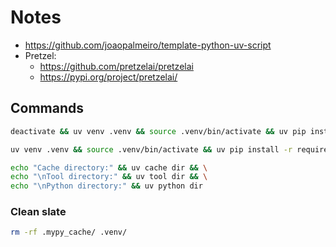 # Notes

- https://github.com/joaopalmeiro/template-python-uv-script
- Pretzel:
  - https://github.com/pretzelai/pretzelai
  - https://pypi.org/project/pretzelai/

## Commands

```bash
deactivate && uv venv .venv && source .venv/bin/activate && uv pip install -r requirements.txt
```

```bash
uv venv .venv && source .venv/bin/activate && uv pip install -r requirements.txt
```

```bash
echo "Cache directory:" && uv cache dir && \
echo "\nTool directory:" && uv tool dir && \
echo "\nPython directory:" && uv python dir
```

### Clean slate

```bash
rm -rf .mypy_cache/ .venv/
```
